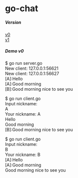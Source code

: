 # go-chat

##### Version
[v0](https://github.com/yanyumiao/gochat/tree/master/v0)  
[v1](https://github.com/yanyumiao/gochat/tree/master/v1)    


##### Demo v0
$ go run server.go  
New client: 127.0.0.1:56621  
New client: 127.0.0.1:56627  
[A]:Hello  
[A]:Good morning  
[B]:Good morning nice to see you  

$ go run client.go  
Input nickname:  
A  
Your nickname: A  
Hello  
Good morning  
[B]:Good morning nice to see you  

$ go run client.go  
Input nickname:  
B  
Your nickname: B  
[A]:Hello  
[A]:Good morning  
Good morning nice to see you  


